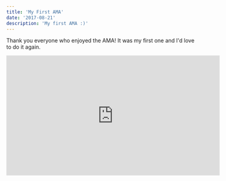 ```yaml
---
title: 'My First AMA'
date: '2017-08-21'
description: 'My first AMA :)'
---
```


Thank you everyone who enjoyed the AMA! It was my first one and I'd love to do it again.

<iframe width="560" height="315" src="https://www.youtube.com/watch?v=QH2-TGUlwu4" frameborder="0" allow="accelerometer; autoplay; encrypted-media; gyroscope; picture-in-picture" allowfullscreen></iframe>